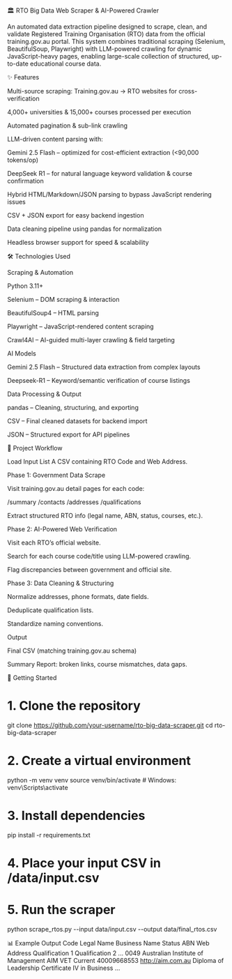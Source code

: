 🏛 RTO Big Data Web Scraper & AI-Powered Crawler

An automated data extraction pipeline designed to scrape, clean, and validate Registered Training Organisation (RTO) data from the official training.gov.au portal.
This system combines traditional scraping (Selenium, BeautifulSoup, Playwright) with LLM-powered crawling for dynamic JavaScript-heavy pages, enabling large-scale collection of structured, up-to-date educational course data.

✨ Features

Multi-source scraping: Training.gov.au → RTO websites for cross-verification

4,000+ universities & 15,000+ courses processed per execution

Automated pagination & sub-link crawling

LLM-driven content parsing with:

Gemini 2.5 Flash – optimized for cost-efficient extraction (<90,000 tokens/op)

DeepSeek R1 – for natural language keyword validation & course confirmation

Hybrid HTML/Markdown/JSON parsing to bypass JavaScript rendering issues

CSV + JSON export for easy backend ingestion

Data cleaning pipeline using pandas for normalization

Headless browser support for speed & scalability

🛠 Technologies Used

Scraping & Automation

Python 3.11+

Selenium – DOM scraping & interaction

BeautifulSoup4 – HTML parsing

Playwright – JavaScript-rendered content scraping

Crawl4AI – AI-guided multi-layer crawling & field targeting

AI Models

Gemini 2.5 Flash – Structured data extraction from complex layouts

Deepseek-R1 – Keyword/semantic verification of course listings

Data Processing & Output

pandas – Cleaning, structuring, and exporting

CSV – Final cleaned datasets for backend import

JSON – Structured export for API pipelines

📂 Project Workflow

Load Input List
A CSV containing RTO Code and Web Address.

Phase 1: Government Data Scrape

Visit training.gov.au detail pages for each code:

/summary
/contacts
/addresses
/qualifications


Extract structured RTO info (legal name, ABN, status, courses, etc.).

Phase 2: AI-Powered Web Verification

Visit each RTO’s official website.

Search for each course code/title using LLM-powered crawling.

Flag discrepancies between government and official site.

Phase 3: Data Cleaning & Structuring

Normalize addresses, phone formats, date fields.

Deduplicate qualification lists.

Standardize naming conventions.

Output

Final CSV (matching training.gov.au schema)

Summary Report: broken links, course mismatches, data gaps.

🚀 Getting Started
# 1. Clone the repository
git clone https://github.com/your-username/rto-big-data-scraper.git
cd rto-big-data-scraper

# 2. Create a virtual environment
python -m venv venv
source venv/bin/activate  # Windows: venv\Scripts\activate

# 3. Install dependencies
pip install -r requirements.txt

# 4. Place your input CSV in /data/input.csv

# 5. Run the scraper
python scrape_rtos.py --input data/input.csv --output data/final_rtos.csv

📊 Example Output
Code	Legal Name	Business Name	Status	ABN	Web Address	Qualification 1	Qualification 2	...
0049	Australian Institute of Management	AIM VET	Current	40009668553	http://aim.com.au	Diploma of Leadership	Certificate IV in Business	...